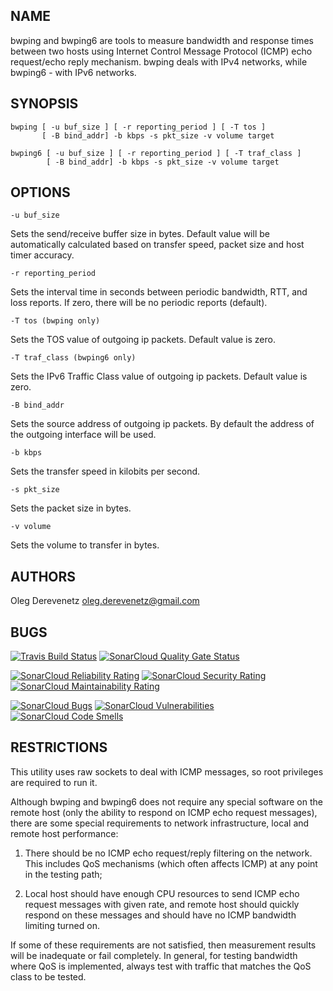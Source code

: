 ## NAME

bwping  and  bwping6  are  tools  to  measure  bandwidth and response times
between  two  hosts  using  Internet  Control  Message Protocol (ICMP) echo
request/echo  reply  mechanism.  bwping  deals  with  IPv4  networks, while
bwping6 - with IPv6 networks.

## SYNOPSIS

```
bwping [ -u buf_size ] [ -r reporting_period ] [ -T tos ]
       [ -B bind_addr] -b kbps -s pkt_size -v volume target
```

```
bwping6 [ -u buf_size ] [ -r reporting_period ] [ -T traf_class ]
        [ -B bind_addr] -b kbps -s pkt_size -v volume target
```

## OPTIONS

```
-u buf_size
```

Sets  the  send/receive  buffer  size  in  bytes.  Default  value  will  be
automatically   calculated  based  on  transfer speed, packet size and host
timer accuracy.

```
-r reporting_period
```

Sets   the   interval  time in seconds between periodic bandwidth, RTT, and
loss  reports.  If  zero,  there  will be no periodic reports (default).

```
-T tos (bwping only)
```

Sets the TOS value of outgoing ip packets. Default value is zero.

```
-T traf_class (bwping6 only)
```

Sets the IPv6 Traffic Class value of outgoing ip packets.  Default value is
zero.

```
-B bind_addr
```

Sets   the  source  address  of outgoing ip packets. By default the address
of the outgoing interface will be used.

```
-b kbps
```

Sets the transfer speed in kilobits per second.

```
-s pkt_size
```

Sets the packet size in bytes.

```
-v volume
```

Sets the volume to transfer in bytes.

## AUTHORS

Oleg Derevenetz <oleg.derevenetz@gmail.com>

## BUGS

[![Travis Build Status](https://travis-ci.org/oleg-derevenetz/bwping.svg?branch=master)](https://travis-ci.org/oleg-derevenetz/bwping)
[![SonarCloud Quality Gate Status](https://sonarcloud.io/api/project_badges/measure?project=oleg-derevenetz%3Abwping&metric=alert_status)](https://sonarcloud.io/dashboard?id=oleg-derevenetz%3Abwping)

[![SonarCloud Reliability Rating](https://sonarcloud.io/api/project_badges/measure?project=oleg-derevenetz%3Abwping&metric=reliability_rating)](https://sonarcloud.io/dashboard?id=oleg-derevenetz%3Abwping)
[![SonarCloud Security Rating](https://sonarcloud.io/api/project_badges/measure?project=oleg-derevenetz%3Abwping&metric=security_rating)](https://sonarcloud.io/dashboard?id=oleg-derevenetz%3Abwping)
[![SonarCloud Maintainability Rating](https://sonarcloud.io/api/project_badges/measure?project=oleg-derevenetz%3Abwping&metric=sqale_rating)](https://sonarcloud.io/dashboard?id=oleg-derevenetz%3Abwping)

[![SonarCloud Bugs](https://sonarcloud.io/api/project_badges/measure?project=oleg-derevenetz%3Abwping&metric=bugs)](https://sonarcloud.io/dashboard?id=oleg-derevenetz%3Abwping)
[![SonarCloud Vulnerabilities](https://sonarcloud.io/api/project_badges/measure?project=oleg-derevenetz%3Abwping&metric=vulnerabilities)](https://sonarcloud.io/dashboard?id=oleg-derevenetz%3Abwping)
[![SonarCloud Code Smells](https://sonarcloud.io/api/project_badges/measure?project=oleg-derevenetz%3Abwping&metric=code_smells)](https://sonarcloud.io/dashboard?id=oleg-derevenetz%3Abwping)

## RESTRICTIONS

This  utility  uses  raw  sockets  to  deal  with  ICMP  messages,  so root
privileges are required to run it.

Although  bwping  and  bwping6 does not require any special software on the
remote  host  (only the ability to respond on ICMP echo request  messages),
there  are  some  special requirements to network infrastructure, local and
remote host performance:

1.  There  should  be  no ICMP echo request/reply filtering on the network.
This includes QoS mechanisms (which often affects ICMP) at any point in the
testing path;

1.  Local  host  should  have  enough  CPU  resources  to  send  ICMP  echo
request   messages   with   given   rate,  and  remote  host should quickly
respond  on  these  messages  and should have no  ICMP  bandwidth  limiting
turned on.

If   some   of   these   requirements  are  not satisfied, then measurement
results  will  be  inadequate  or fail completely. In general, for  testing
bandwidth   where   QoS   is   implemented,  always  test with traffic that
matches the QoS class to be tested.
